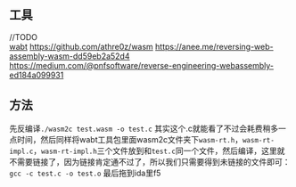 ## 工具
//TODO  
[wabt](https://github.com/WebAssembly/wabt/)
https://github.com/athre0z/wasm
https://anee.me/reversing-web-assembly-wasm-dd59eb2a52d4
https://medium.com/@pnfsoftware/reverse-engineering-webassembly-ed184a099931
## 方法
先反编译`./wasm2c test.wasm -o test.c`
其实这个.c就能看了不过会耗费稍多一点时间，然后同样将wabt工具包里面wasm2c文件夹下`wasm-rt.h`，`wasm-rt-impl.c`，`wasm-rt-impl.h`三个文件放到和`test.c`同一个文件，然后编译，这里就不需要链接了，因为链接肯定通不过了，所以我们只需要得到未链接的文件即可：`gcc -c test.c -o test.o` 最后拖到ida里f5